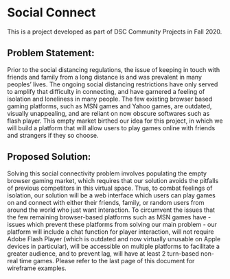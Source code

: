 # Social Connect
This is a project developed as part of DSC Community Projects in Fall 2020. 


## Problem Statement: 
Prior to the social distancing regulations, the issue of keeping in touch with friends and family from a long distance is and was prevalent in many peoples’ lives. The ongoing social distancing restrictions have only served to amplify that difficulty in connecting, and have garnered a feeling of isolation and loneliness in many people. The few existing browser based gaming platforms, such as MSN games and Yahoo games, are outdated, visually unappealing, and are reliant on now obscure softwares such as flash player. This empty market birthed our idea for this project, in which we will build a platform that will allow users to play games online with friends and strangers if they so choose.


## Proposed Solution:

Solving this social connectivity problem involves populating the empty browser gaming market, which requires that our solution avoids the pitfalls of previous competitors in this virtual space. Thus, to combat feelings of isolation, our solution will be a web interface which users can play games on and connect with either their friends, family, or random users from around the world who just want interaction. To circumvent the issues that the few remaining browser-based platforms such as MSN games have - issues which prevent these platforms from solving our main problem - our platform will include a chat function for player interaction, will not require Adobe Flash Player (which is outdated and now virtually unusable on Apple devices in particular), will be accessible on multiple platforms to facilitate a greater audience, and to prevent lag, will have at least 2 turn-based non-real time games. Please refer to the last page of this document for wireframe examples.
